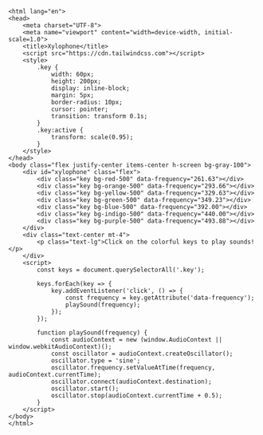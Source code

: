 <!DOCTYPE html>  
    <html lang="en">  
    <head>  
        <meta charset="UTF-8">  
        <meta name="viewport" content="width=device-width, initial-scale=1.0">  
        <title>Xylophone</title>  
        <script src="https://cdn.tailwindcss.com"></script>  
        <style>  
            .key {  
                width: 60px;  
                height: 200px;  
                display: inline-block;  
                margin: 5px;  
                border-radius: 10px;  
                cursor: pointer;  
                transition: transform 0.1s;  
            }  
            .key:active {  
                transform: scale(0.95);  
            }  
        </style>  
    </head>  
    <body class="flex justify-center items-center h-screen bg-gray-100">  
        <div id="xylophone" class="flex">  
            <div class="key bg-red-500" data-frequency="261.63"></div>  
            <div class="key bg-orange-500" data-frequency="293.66"></div>  
            <div class="key bg-yellow-500" data-frequency="329.63"></div>  
            <div class="key bg-green-500" data-frequency="349.23"></div>  
            <div class="key bg-blue-500" data-frequency="392.00"></div>  
            <div class="key bg-indigo-500" data-frequency="440.00"></div>  
            <div class="key bg-purple-500" data-frequency="493.88"></div>  
        </div>  
        <div class="text-center mt-4">  
            <p class="text-lg">Click on the colorful keys to play sounds!</p>  
        </div>  
        <script>  
            const keys = document.querySelectorAll('.key');  

            keys.forEach(key => {  
                key.addEventListener('click', () => {  
                    const frequency = key.getAttribute('data-frequency');  
                    playSound(frequency);  
                });  
            });  

            function playSound(frequency) {  
                const audioContext = new (window.AudioContext || window.webkitAudioContext)();  
                const oscillator = audioContext.createOscillator();  
                oscillator.type = 'sine';  
                oscillator.frequency.setValueAtTime(frequency, audioContext.currentTime);  
                oscillator.connect(audioContext.destination);  
                oscillator.start();  
                oscillator.stop(audioContext.currentTime + 0.5);  
            }  
        </script>  
    </body>  
    </html>  
